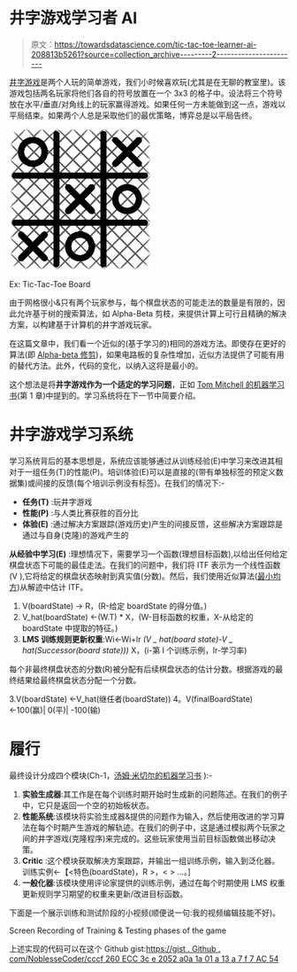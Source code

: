 # 井字游戏学习者 AI

> 原文：<https://towardsdatascience.com/tic-tac-toe-learner-ai-208813b5261?source=collection_archive---------2----------------------->

[井字游戏](https://en.wikipedia.org/wiki/Tic-tac-toe)是两个人玩的简单游戏，我们小时候喜欢玩(尤其是在无聊的教室里)。该游戏包括两名玩家将他们各自的符号放置在一个 3x3 的格子中。设法将三个符号放在水平/垂直/对角线上的玩家赢得游戏。如果任何一方未能做到这一点，游戏以平局结束。如果两个人总是采取他们的最优策略，博弈总是以平局告终。

![](img/ed5d0131722eda395523f63cf2a6bb1f.png)

Ex: Tic-Tac-Toe Board

由于网格很小&只有两个玩家参与，每个棋盘状态的可能走法的数量是有限的，因此允许基于树的搜索算法，如 Alpha-Beta 剪枝，来提供计算上可行且精确的解决方案，以构建基于计算机的井字游戏玩家。

在这篇文章中，我们看一个近似的(基于学习的)相同的游戏方法。即使存在更好的算法(即 [Alpha-beta 修剪](https://en.wikipedia.org/wiki/Alpha%E2%80%93beta_pruning))，如果电路板的复杂性增加，近似方法提供了可能有用的替代方法。此外，代码的变化，以纳入这将是最小的。

这个想法是将**井字游戏作为一个适定的学习问题**，正如 [Tom Mitchell 的机器学习书](https://www.amazon.com/Learning-McGraw-Hill-International-Editions-Computer-dp-0071154671/dp/0071154671/ref=mt_paperback?_encoding=UTF8&me=&qid=)(第 1 章)中提到的。学习系统将在下一节中简要介绍。

# 井字游戏学习系统

学习系统背后的基本思想是，系统应该能够通过从训练经验(E)中学习来改进其相对于一组任务(T)的性能(P)。培训体验(E)可以是直接的(带有单独标签的预定义数据集)或间接的反馈(每个培训示例没有标签)。在我们的情况下:-

*   **任务(T)** :玩井字游戏
*   **性能(P)** :与人类比赛获胜的百分比
*   **体验(E)** :通过解决方案跟踪(游戏历史)产生的间接反馈，这些解决方案跟踪是通过与自身(克隆)的游戏产生的

**从经验中学习(E)** :理想情况下，需要学习一个函数(理想目标函数),以给出任何给定棋盘状态下可能的最佳走法。在我们的问题中，我们将 ITF 表示为一个线性函数(V ),它将给定的棋盘状态映射到真实值(分数)。然后，我们使用近似算法([最小均方](https://danieltakeshi.github.io/2015-07-29-the-least-mean-squares-algorithm/))从解迹中估计 ITF。

1.  V(boardState) → R，(R-给定 boardState 的得分值。)
2.  V_hat(boardState) ←(W.T) * X，(W-目标函数的权重，X-从给定的 boardState 中提取的特征。)
3.  **LMS 训练规则更新权重**:Wi←Wi+lr *(V _ hat(board state)-V _ hat(Successor(board state)))* X，(i-第 I 个训练示例，lr-学习率)

每个非最终棋盘状态的分数(R)被分配有后续棋盘状态的估计分数。根据游戏的最终结果给最终棋盘状态分配一个分数。

3.V(boardState) ←V_hat(继任者(boardState))
4。V(finalBoardState) ←100(赢)| 0(平)| -100(输)

# 履行

最终设计分成四个模块(Ch-1，[汤姆·米切尔的机器学习书](https://www.amazon.com/Learning-McGraw-Hill-International-Editions-Computer-dp-0071154671/dp/0071154671/ref=mt_paperback?_encoding=UTF8&me=&qid=) ):-

1.  **实验生成器**:其工作是在每个训练时期开始时生成新的问题陈述。在我们的例子中，它只是返回一个空的初始板状态。
2.  **性能系统**:该模块将实验生成器&提供的问题作为输入，然后使用改进的学习算法在每个时期产生游戏的解轨迹。在我们的例子中，这是通过模拟两个玩家之间的井字游戏(克隆程序)来完成的。这些玩家使用当前目标函数做出移动决策。
3.  **Critic** :这个模块获取解决方案跟踪，并输出一组训练示例，输入到泛化器。
    训练实例←【<特色(boardState)，R >，< > …。]
4.  **一般化器**:该模块使用评论家提供的训练示例，通过在每个时期使用 LMS 权重更新规则学习期望的权重来更新/改进目标函数。

下面是一个展示训练和测试阶段的小视频(顺便说一句:我的视频编辑技能不好)。

Screen Recording of Training & Testing phases of the game

上述实现的代码可以在这个 Github gist:[https://gist . Github . com/NoblesseCoder/cccf 260 ECC 3c e 2052 a0a 1a 01 a 13 a 7 f 7 AC 54](https://gist.github.com/NoblesseCoder/cccf260ecc3e2052a0a1a013a7f7ac54)